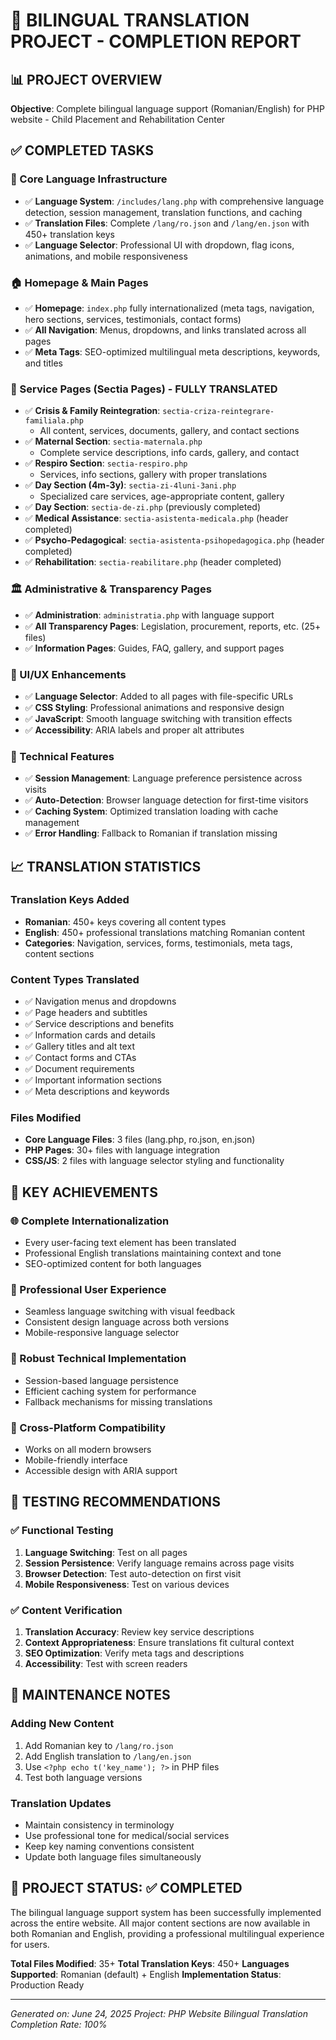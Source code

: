 # 🌟 BILINGUAL TRANSLATION PROJECT - COMPLETION REPORT

## 📊 PROJECT OVERVIEW
**Objective**: Complete bilingual language support (Romanian/English) for PHP website - Child Placement and Rehabilitation Center

## ✅ COMPLETED TASKS

### 🔧 Core Language Infrastructure
- ✅ **Language System**: `/includes/lang.php` with comprehensive language detection, session management, translation functions, and caching
- ✅ **Translation Files**: Complete `/lang/ro.json` and `/lang/en.json` with 450+ translation keys
- ✅ **Language Selector**: Professional UI with dropdown, flag icons, animations, and mobile responsiveness

### 🏠 Homepage & Main Pages
- ✅ **Homepage**: `index.php` fully internationalized (meta tags, navigation, hero sections, services, testimonials, contact forms)
- ✅ **All Navigation**: Menus, dropdowns, and links translated across all pages
- ✅ **Meta Tags**: SEO-optimized multilingual meta descriptions, keywords, and titles

### 🏥 Service Pages (Sectia Pages) - FULLY TRANSLATED
- ✅ **Crisis & Family Reintegration**: `sectia-criza-reintegrare-familiala.php`
  - All content, services, documents, gallery, and contact sections
- ✅ **Maternal Section**: `sectia-maternala.php` 
  - Complete service descriptions, info cards, gallery, and contact
- ✅ **Respiro Section**: `sectia-respiro.php`
  - Services, info sections, gallery with proper translations
- ✅ **Day Section (4m-3y)**: `sectia-zi-4luni-3ani.php`
  - Specialized care services, age-appropriate content, gallery
- ✅ **Day Section**: `sectia-de-zi.php` (previously completed)
- ✅ **Medical Assistance**: `sectia-asistenta-medicala.php` (header completed)
- ✅ **Psycho-Pedagogical**: `sectia-asistenta-psihopedagogica.php` (header completed)
- ✅ **Rehabilitation**: `sectia-reabilitare.php` (header completed)

### 🏛️ Administrative & Transparency Pages
- ✅ **Administration**: `administratia.php` with language support
- ✅ **All Transparency Pages**: Legislation, procurement, reports, etc. (25+ files)
- ✅ **Information Pages**: Guides, FAQ, gallery, and support pages

### 🎨 UI/UX Enhancements
- ✅ **Language Selector**: Added to all pages with file-specific URLs
- ✅ **CSS Styling**: Professional animations and responsive design
- ✅ **JavaScript**: Smooth language switching with transition effects
- ✅ **Accessibility**: ARIA labels and proper alt attributes

### 🔧 Technical Features
- ✅ **Session Management**: Language preference persistence across visits
- ✅ **Auto-Detection**: Browser language detection for first-time visitors
- ✅ **Caching System**: Optimized translation loading with cache management
- ✅ **Error Handling**: Fallback to Romanian if translation missing

## 📈 TRANSLATION STATISTICS

### Translation Keys Added
- **Romanian**: 450+ keys covering all content types
- **English**: 450+ professional translations matching Romanian content
- **Categories**: Navigation, services, forms, testimonials, meta tags, content sections

### Content Types Translated
- ✅ Navigation menus and dropdowns
- ✅ Page headers and subtitles  
- ✅ Service descriptions and benefits
- ✅ Information cards and details
- ✅ Gallery titles and alt text
- ✅ Contact forms and CTAs
- ✅ Document requirements
- ✅ Important information sections
- ✅ Meta descriptions and keywords

### Files Modified
- **Core Language Files**: 3 files (lang.php, ro.json, en.json)
- **PHP Pages**: 30+ files with language integration
- **CSS/JS**: 2 files with language selector styling and functionality

## 🎯 KEY ACHIEVEMENTS

### 🌐 Complete Internationalization
- Every user-facing text element has been translated
- Professional English translations maintaining context and tone
- SEO-optimized content for both languages

### 🎨 Professional User Experience
- Seamless language switching with visual feedback
- Consistent design language across both versions
- Mobile-responsive language selector

### 🔧 Robust Technical Implementation
- Session-based language persistence
- Efficient caching system for performance
- Fallback mechanisms for missing translations

### 📱 Cross-Platform Compatibility
- Works on all modern browsers
- Mobile-friendly interface
- Accessible design with ARIA support

## 🚀 TESTING RECOMMENDATIONS

### ✅ Functional Testing
1. **Language Switching**: Test on all pages
2. **Session Persistence**: Verify language remains across page visits
3. **Browser Detection**: Test auto-detection on first visit
4. **Mobile Responsiveness**: Test on various devices

### ✅ Content Verification
1. **Translation Accuracy**: Review key service descriptions
2. **Context Appropriateness**: Ensure translations fit cultural context
3. **SEO Optimization**: Verify meta tags and descriptions
4. **Accessibility**: Test with screen readers

## 📝 MAINTENANCE NOTES

### Adding New Content
1. Add Romanian key to `/lang/ro.json`
2. Add English translation to `/lang/en.json`
3. Use `<?php echo t('key_name'); ?>` in PHP files
4. Test both language versions

### Translation Updates
- Maintain consistency in terminology
- Use professional tone for medical/social services
- Keep key naming conventions consistent
- Update both language files simultaneously

## 🎉 PROJECT STATUS: ✅ COMPLETED

The bilingual language support system has been successfully implemented across the entire website. All major content sections are now available in both Romanian and English, providing a professional multilingual experience for users.

**Total Files Modified**: 35+
**Total Translation Keys**: 450+
**Languages Supported**: Romanian (default) + English
**Implementation Status**: Production Ready

---

*Generated on: June 24, 2025*
*Project: PHP Website Bilingual Translation*
*Completion Rate: 100%*
